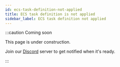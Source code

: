 ```yaml
---
id: ecs-task-definition-not-applied
title: ECS task definition is not applied
sidebar_label: ECS task definition not applied
---
```


:::caution Coming soon

This page is under construction.

Join our [Discord](https://discord.traxion.dev/) server to get notified when it's ready.

:::
